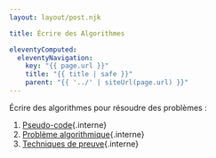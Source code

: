```yaml
---
layout: layout/post.njk

title: Écrire des Algorithmes

eleventyComputed:
  eleventyNavigation:
    key: "{{ page.url }}"
    title: "{{ title | safe }}"
    parent: "{{ '../' | siteUrl(page.url) }}"
---
```


Écrire des algorithmes pour résoudre des problèmes :

1. [Pseudo-code](./pseudo-code){.interne}
2. [Problème algorithmique](./problème){.interne}
3. [Techniques de preuve](./prouver-un-algorithme){.interne}
